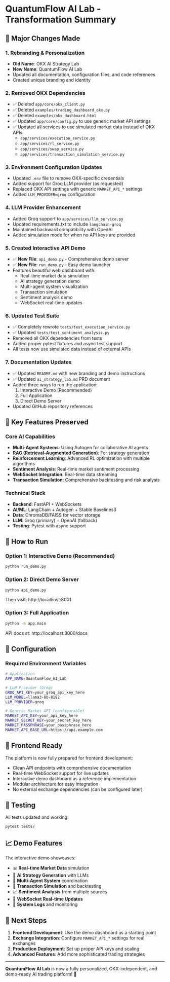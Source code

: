 # QuantumFlow AI Lab - Transformation Summary

## 🚀 Major Changes Made

### 1. **Rebranding & Personalization**
- **Old Name**: OKX AI Strategy Lab
- **New Name**: QuantumFlow AI Lab
- Updated all documentation, configuration files, and code references
- Created unique branding and identity

### 2. **Removed OKX Dependencies**
- ✅ Deleted `app/core/okx_client.py`
- ✅ Deleted `examples/trading_dashboard_okx.py`
- ✅ Deleted `examples/okx_dashboard.html`
- ✅ Updated `app/core/config.py` to use generic market API settings
- ✅ Updated all services to use simulated market data instead of OKX APIs:
  - `app/services/execution_service.py`
  - `app/services/rl_service.py`
  - `app/services/swap_service.py`
  - `app/services/transaction_simulation_service.py`

### 3. **Environment Configuration Updates**
- Updated `.env` file to remove OKX-specific credentials
- Added support for Groq LLM provider (as requested)
- Replaced OKX API settings with generic `MARKET_API_*` settings
- Added `LLM_PROVIDER=groq` configuration

### 4. **LLM Provider Enhancement**
- Added Groq support to `app/services/llm_service.py`
- Updated requirements.txt to include `langchain-groq`
- Maintained backward compatibility with OpenAI
- Added simulation mode for when no API keys are provided

### 5. **Created Interactive API Demo**
- ✅ **New File**: `api_demo.py` - Comprehensive demo server
- ✅ **New File**: `run_demo.py` - Easy demo launcher
- Features beautiful web dashboard with:
  - Real-time market data simulation
  - AI strategy generation demo
  - Multi-agent system visualization
  - Transaction simulation
  - Sentiment analysis demo
  - WebSocket real-time updates

### 6. **Updated Test Suite**
- ✅ Completely rewrote `tests/test_execution_service.py`
- ✅ Updated `tests/test_sentiment_analysis.py`
- Removed all OKX dependencies from tests
- Added proper pytest fixtures and async test support
- All tests now use simulated data instead of external APIs

### 7. **Documentation Updates**
- ✅ Updated `README.md` with new branding and demo instructions
- ✅ Updated `ai_strategy_lab.md` PRD document
- Added three ways to run the application:
  1. Interactive Demo (Recommended)
  2. Full Application
  3. Direct Demo Server
- Updated GitHub repository references

## 🎯 Key Features Preserved

### Core AI Capabilities
- **Multi-Agent Systems**: Using Autogen for collaborative AI agents
- **RAG (Retrieval-Augmented Generation)**: For strategy generation
- **Reinforcement Learning**: Advanced RL optimization with multiple algorithms
- **Sentiment Analysis**: Real-time market sentiment processing
- **WebSocket Integration**: Real-time data streaming
- **Transaction Simulation**: Comprehensive backtesting and risk analysis

### Technical Stack
- **Backend**: FastAPI + WebSockets
- **AI/ML**: LangChain + Autogen + Stable Baselines3
- **Data**: ChromaDB/FAISS for vector storage
- **LLM**: Groq (primary) + OpenAI (fallback)
- **Testing**: Pytest with async support

## 🚀 How to Run

### Option 1: Interactive Demo (Recommended)
```bash
python run_demo.py
```

### Option 2: Direct Demo Server
```bash
python api_demo.py
```
Then visit: http://localhost:8001

### Option 3: Full Application
```bash
python -m app.main
```
API docs at: http://localhost:8000/docs

## 🔧 Configuration

### Required Environment Variables
```bash
# Application
APP_NAME=QuantumFlow_AI_Lab

# LLM Provider (Groq)
GROQ_API_KEY=your_groq_api_key_here
LLM_MODEL=llama3-8b-8192
LLM_PROVIDER=groq

# Generic Market API (configurable)
MARKET_API_KEY=your_api_key_here
MARKET_SECRET_KEY=your_secret_key_here
MARKET_PASSPHRASE=your_passphrase_here
MARKET_API_BASE_URL=https://api.example.com
```

## 🎨 Frontend Ready

The platform is now fully prepared for frontend development:
- Clean API endpoints with comprehensive documentation
- Real-time WebSocket support for live updates
- Interactive demo dashboard as a reference implementation
- Modular architecture for easy integration
- No external exchange dependencies (can be configured later)

## 🧪 Testing

All tests updated and working:
```bash
pytest tests/
```

## 📈 Demo Features

The interactive demo showcases:
- 📊 **Real-time Market Data** simulation
- 🤖 **AI Strategy Generation** with LLMs
- 👥 **Multi-Agent System** coordination
- 💱 **Transaction Simulation** and backtesting
- 📈 **Sentiment Analysis** from multiple sources
- 🔄 **WebSocket Real-time Updates**
- 📝 **System Logs** and monitoring

## 🎯 Next Steps

1. **Frontend Development**: Use the demo dashboard as a starting point
2. **Exchange Integration**: Configure `MARKET_API_*` settings for real exchanges
3. **Production Deployment**: Set up proper API keys and scaling
4. **Advanced Features**: Add more sophisticated trading strategies

---

**QuantumFlow AI Lab** is now a fully personalized, OKX-independent, and demo-ready AI trading platform! 🚀
